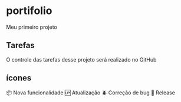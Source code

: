 # portifolio
Meu primeiro projeto
## Tarefas

O controle das tarefas desse projeto será realizado no GitHub
## ícones

:package: Nova funcionalidade
:up: Atualização
:beetle: Correção de bug
:checkered_flag: Release
